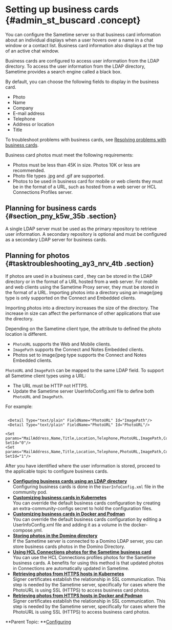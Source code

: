 # Setting up business cards {#admin_st_buscard .concept}

You can configure the Sametime server so that business card information about an individual displays when a user hovers over a name in a chat window or a contact list. Business card information also displays at the top of an active chat window.

Business cards are configured to access user information from the LDAP directory. To access the user information from the LDAP directory, Sametime provides a search engine called a black box.

By default, you can choose the following fields to display in the business card.

-   Photo
-   Name
-   Company
-   E-mail address
-   Telephone
-   Address or location
-   Title

To troubleshoot problems with business cards, see [Resolving problems with business cards](t_resolving_business_cards.md).

Business card photos must meet the following requirements:

-   Photos must be less than 45K in size. Photos 10K or less are recommended.
-   Photo file types .jpg and .gif are supported.
-   Photos to be used in business card for mobile or web clients they must be in the format of a URL, such as hosted from a web server or HCL Connections Profiles server.

## Planning for business cards {#section_pny_k5w_35b .section}

A single LDAP server must be used as the primary repository to retrieve user information. A secondary repository is optional and must be configured as a secondary LDAP server for business cards.

## Planning for photos {#tasktroubleshooting_ay3_nrv_4tb .section}

If photos are used in a business card , they can be stored in the LDAP directory or in the format of a URL hosted from a web server. For mobile and web clients using the Sametime Proxy server, they must be stored in the format of a URL. Importing photos into a directory using an image/jpeg type is only supported on the Connect and Embedded clients.

Importing photos into a directory increases the size of the directory. The increase in size can affect the performance of other applications that use the directory.

Depending on the Sametime client type, the attribute to defined the photo location is different.

-   `PhotoURL` supports the Web and Mobile clients.
-   `ImagePath` supports the Connect and Notes Embedded clients.
-   Photos set to image/jpeg type supports the Connect and Notes Embedded clients.

`PhotoURL` and `ImagePath` can be mapped to the same LDAP field. To support all Sametime client types using a URL:

-   The URL must be HTTP not HTTPS.
-   Update the Sametime server UserInfoConfig.xml file to define both `PhotoURL` and `ImagePath`.

For example:

``` {#codeblock_pqq_svw_35b}

 <Detail Type="text/plain" FieldName="PhotoURL" Id="ImagePath"/>
 <Detail Type="text/plain" FieldName="PhotoURL" Id="PhotoURL"/>

<Set params="MailAddress,Name,Title,Location,Telephone,PhotoURL,ImagePath,Company" SetId="0"/>
<Set params="MailAddress,Name,Title,Location,Telephone,PhotoURL,ImagePath,Company" SetId="1"/>
```

After you have identified where the user information is stored, proceed to the applicable topic to configure business cards.

-   **[Configuring business cards using an LDAP directory](config_buscard.md)**  
Configuring business cards is done in the `UserInfoConfig.xml` file in the community pod.
-   **[Customizing business cards in Kubernetes](config_buscard_custom_kubernetes.md)**  
You can override the default business cards configuration by creating an extra-community-configs secret to hold the configuration files.
-   **[Customizing business cards in Docker and Podman](config_buscard_custom_docker.md)**  
You can override the default business cards configuration by editing a UserInfoConfig.xml file and adding it as a volume in the docker-compose.yml.
-   **[Storing photos in the Domino directory](storing_photos.md)**  
If the Sametime server is connected to a Domino LDAP server, you can store business cards photos in the Domino Directory.
-   **[Using HCL Connections photos for the Sametime business card](connections_photos.md)**  
You can use the HCL Connections profiles photos for the Sametime business cards. A benefits for using this method is that updated photos in Connections are automatically updated in Sametime.
-   **[Retrieving photos from HTTPS hosts in Kubernetes](t_adding_signer_certs_k8s.md)**  
Signer certificates establish the relationship in SSL communication. This step is needed by the Sametime server, specifically for cases where the PhotoURL is using SSL \(HTTPS\) to access business card photos.
-   **[Retrieving photos from HTTPS hosts in Docker and Podman](t_retrieve_photourl_docker.md)**  
Signer certificates establish the relationship in SSL communication. This step is needed by the Sametime server, specifically for cases where the PhotoURL is using SSL \(HTTPS\) to access business card photos.

**Parent Topic:  **[Configuring](configuring.md)

